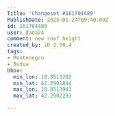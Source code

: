 ```yaml
---
Title: 'Changeset #161704489'
PublishDate: 2025-01-24T09:40:09Z
id: 161704489
user: dada24
comment: new roof height
created_by: iD 2.30.4
tags:
- Montenegro
- Budva
bbox:
  min_lon: 18.8513282
  min_lat: 42.2901844
  max_lon: 18.8513943
  max_lat: 42.2902293

---
```


